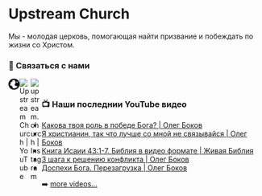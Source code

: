 # Upstream Church

Мы - молодая церковь, помогающая найти призвание и побеждать по жизни со Христом.

### 👥 Связаться с нами

[<img align="left" alt="upstream.life" width="22px" src="https://raw.githubusercontent.com/iconic/open-iconic/master/svg/globe.svg" />][website]
[<img align="left" alt="UpstreamChurch | YouTube" width="22px" src="https://cdn.jsdelivr.net/npm/simple-icons@v3/icons/youtube.svg" />][youtube]
[<img align="left" alt="upstream.church | Instagram" width="22px" src="https://cdn.jsdelivr.net/npm/simple-icons@v3/icons/instagram.svg" />][instagram]

<br />

### 📺 Наши последнии YouTube видео
<!-- YOUTUBE:START -->
- [Какова твоя роль в победе Бога? | Олег Боков](https://www.youtube.com/watch?v=Uk_tqwPF6q4)
- [Я христианин, так что лучше со мной не связывайся | Олег Боков](https://www.youtube.com/watch?v=DtFGzBx9irU)
- [Книга Исаии 43:1-7. Библия в видео формате | Живая Библия](https://www.youtube.com/watch?v=DX2knIvbd6o)
- [3 шага к решению конфликта | Олег Боков](https://www.youtube.com/watch?v=q7j-H8k6Bhg)
- [Доспехи Бога. Перезагрузка | Олег Боков](https://www.youtube.com/watch?v=yHfddAnijOU)
<!-- YOUTUBE:END -->

➡️ [more videos...](https://youtube.com/UpstreamChurch)

[website]: https://upstream.life/
[youtube]: https://youtube.com/UpstreamChurch
[instagram]: https://www.instagram.com/upstream.church
